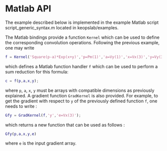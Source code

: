 # Matlab API

The example described below is implemented in the example Matlab script script_generic_syntax.m located in keopslab/examples. 

The Matlab bindings provide a function `Kernel` which can be used to define the corresponding convolution operations. Following the previous example, one may write

```matlab
f = Kernel('Square(p-a)*Exp(x+y)','p=Pm(1)','a=Vy(1)','x=Vx(3)','y=Vy(3)');
```
which defines a Matlab function handler `f` which can be used to perform a sum reduction for this formula:

```matlab
c = f(p,a,x,y);
```

where `p`, `a`, `x`, `y` must be arrays with compatible dimensions as previously explained. A gradient function `GradKernel` is also provided. For example, to get the gradient with respect to `y` of the previously defined function `f`, one needs to write :

```matlab
Gfy = GradKernel(f,'y','e=Vx(3)');
```

which returns a new function that can be used as follows :

```matlab
Gfy(p,a,x,y,e)
```

where `e` is the input gradient array.